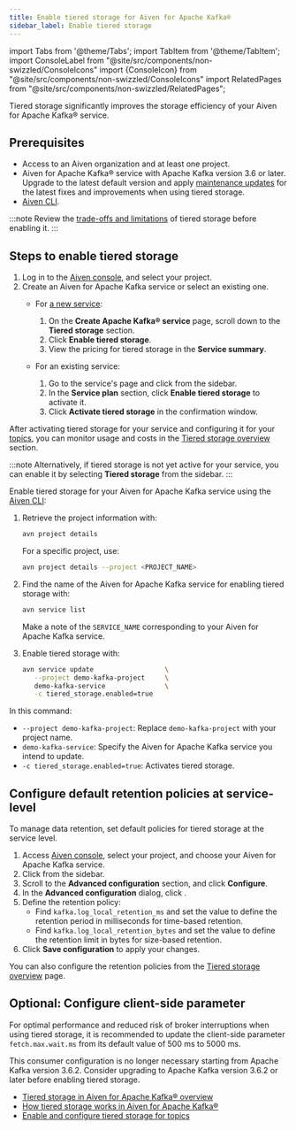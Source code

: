 ```yaml
---
title: Enable tiered storage for Aiven for Apache Kafka®
sidebar_label: Enable tiered storage
---
```


import Tabs from '@theme/Tabs';
import TabItem from '@theme/TabItem';
import ConsoleLabel from "@site/src/components/non-swizzled/ConsoleIcons"
import {ConsoleIcon} from "@site/src/components/non-swizzled/ConsoleIcons"
import RelatedPages from "@site/src/components/non-swizzled/RelatedPages";

Tiered storage significantly improves the storage efficiency of your Aiven for Apache Kafka® service.

## Prerequisites

- Access to an Aiven organization and at least one project.
- Aiven for Apache Kafka® service with Apache Kafka version 3.6 or later. Upgrade to the
  latest default version and apply
  [maintenance updates](/docs/platform/concepts/maintenance-window#maintenance-updates)
  for the latest fixes and improvements when using tiered storage.
- [Aiven CLI](/docs/tools/cli).

:::note
Review the
[trade-offs and limitations](/docs/products/kafka/concepts/tiered-storage-limitations)
of tiered storage before enabling it.
:::

## Steps to enable tiered storage

<Tabs groupId="setup">
<TabItem value="Console" label="Console" default>

1. Log in to the [Aiven console](https://console.aiven.io/), and select
   your project.
1. Create an Aiven for Apache Kafka service or select an
   existing one.
   - For [a new service](/docs/platform/howto/create_new_service):

     1. On the **Create Apache Kafka® service** page, scroll down to
        the **Tiered storage** section.
     1. Click **Enable tiered storage**.
     1. View the pricing for tiered storage in the **Service summary**.
   - For an existing service:
     1. Go to the service's <ConsoleLabel name="overview"/> page and
        click <ConsoleLabel name="service settings"/> from the sidebar.
     1. In the **Service plan** section, click **Enable tiered storage**
        to activate it.
     1. Click **Activate tiered storage** in the confirmation window.

After activating tiered storage for your service and configuring it for your
[topics](/docs/products/kafka/howto/configure-topic-tiered-storage), you can monitor
usage and costs in the
[Tiered storage overview](/docs/products/kafka/howto/tiered-storage-overview-page) section.

:::note
Alternatively, if tiered storage is not yet active for your service, you can enable
it by selecting **Tiered storage** from the sidebar.
:::

</TabItem>
<TabItem value="CLI" label="CLI">

Enable tiered storage for your Aiven for Apache Kafka service using
the [Aiven CLI](/docs/tools/cli):

1. Retrieve the project information with:

   ```bash
   avn project details
   ```

   For a specific project, use:

   ```bash
   avn project details --project <PROJECT_NAME>
   ```

1. Find the name of the Aiven for Apache Kafka service for enabling tiered storage with:

   ```bash
   avn service list
   ```

   Make a note of the `SERVICE_NAME` corresponding to your Aiven for
   Apache Kafka service.

1. Enable tiered storage with:

   ```bash
   avn service update                  \
      --project demo-kafka-project     \
      demo-kafka-service               \
      -c tiered_storage.enabled=true
   ```

In this command:

-  `--project demo-kafka-project`: Replace `demo-kafka-project` with
   your project name.
-  `demo-kafka-service`: Specify the Aiven for Apache Kafka service you
   intend to update.
-  `-c tiered_storage.enabled=true`: Activates tiered storage.

</TabItem>
</Tabs>

## Configure default retention policies at service-level

To manage data retention, set default policies for tiered storage at
the service level.

1. Access [Aiven console](https://console.aiven.io/), select your
   project, and choose your Aiven for Apache Kafka service.
1. Click <ConsoleLabel name="service settings"/> from the sidebar.
1. Scroll to the **Advanced configuration** section, and click **Configure**.
1. In the **Advanced configuration** dialog, click <ConsoleLabel name="addadvancedconfiguration" />.
1. Define the retention policy:
   -   Find `kafka.log_local_retention_ms` and set the value to define
       the retention period in milliseconds for time-based retention.
   -   Find `kafka.log_local_retention_bytes` and set the value to
       define the retention limit in bytes for size-based retention.
1. Click **Save configuration** to apply your changes.

You can also configure the retention policies from the
[Tiered storage overview](/docs/products/kafka/howto/tiered-storage-overview-page#modify-retention-polices) page.

## Optional: Configure client-side parameter

For optimal performance and reduced risk of broker interruptions when
using tiered storage, it is recommended to update the client-side
parameter `fetch.max.wait.ms` from its default value of 500 ms to 5000 ms.

This consumer configuration is no longer necessary starting from Apache Kafka
version 3.6.2. Consider upgrading to Apache Kafka version 3.6.2 or later before
enabling tiered storage.

<RelatedPages/>

- [Tiered storage in Aiven for Apache Kafka® overview](/docs/products/kafka/concepts/kafka-tiered-storage)
- [How tiered storage works in Aiven for Apache Kafka®](/docs/products/kafka/concepts/tiered-storage-how-it-works)
- [Enable and configure tiered storage for topics](/docs/products/kafka/howto/configure-topic-tiered-storage)
